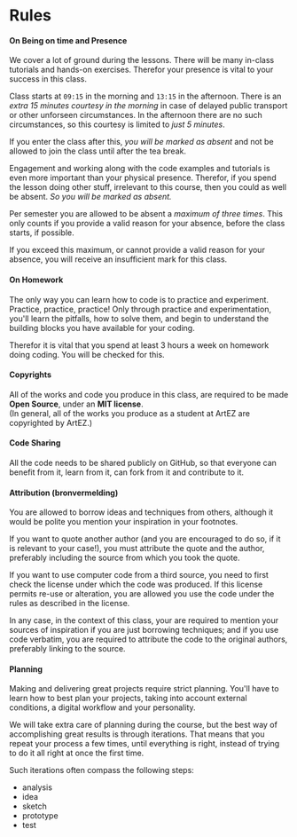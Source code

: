 # Rules

#### On Being on time and Presence

We cover a lot of ground during the lessons. There will be many in-class tutorials and hands-on exercises. Therefor your presence is vital to your success in this class.

Class starts at `09:15` in the morning and `13:15` in the afternoon. There is an *extra 15 minutes courtesy in the morning* in case of delayed public transport or other unforseen circumstances. In the afternoon there are no such circumstances, so this courtesy is limited to *just 5 minutes*.

If you enter the class after this, *you will be marked as absent* and not be allowed to join the class until after the tea break.

Engagement and working along with the code examples and tutorials is even more important than your physical presence. Therefor, if you spend the lesson doing other stuff, irrelevant to this course, then you could as well be absent. *So you will be marked as absent.*

Per semester you are allowed to be absent a *maximum of three times*. This only counts if you provide a valid reason for your absence, before the class starts, if possible.

If you exceed this maximum, or cannot provide a valid reason for your absence, you will receive an insufficient mark for this class.

#### On Homework

The only way you can learn how to code is to practice and experiment. Practice, practice, practice! Only through practice and experimentation, you'll learn the pitfalls, how to solve them, and begin to understand the building blocks you have available for your coding.

Therefor it is vital that you spend at least 3 hours a week on homework doing coding. You will be checked for this.

#### Copyrights

All of the works and code you produce in this class, are required to be made **Open Source**, under an **MIT license**.  
(In general, all of the works you produce as a student at ArtEZ are copyrighted by ArtEZ.)

#### Code Sharing

All the code needs to be shared publicly on GitHub, so that everyone can benefit from it, learn from it, can fork from it and contribute to it.

#### Attribution (bronvermelding)

You are allowed to borrow ideas and techniques from others, although it would be polite you mention your inspiration in your footnotes.

If you want to quote another author (and you are encouraged to do so, if it is relevant to your case!), you must attribute the quote and the author, preferably including the source from which you took the quote.

If you want to use computer code from a third source, you need to first check the license under which the code was produced. If this license permits re-use or alteration, you are allowed you use the code under the rules as described in the license.

In any case, in the context of this class, your are required to mention your sources of inspiration if you are just borrowing techniques; and if you use code verbatim, you are required to attribute the code to the original authors, preferably linking to the source.

#### Planning

Making and delivering great projects require strict planning. You'll have to learn how to best plan your projects, taking into account external conditions, a digital workflow and your personality.

We will take extra care of planning during the course, but the best way of accomplishing great results is through iterations. That means that you repeat your process a few times, until everything is right, instead of trying to do it all right at once the first time.

Such iterations often compass the following steps:

- analysis
- idea
- sketch
- prototype
- test



